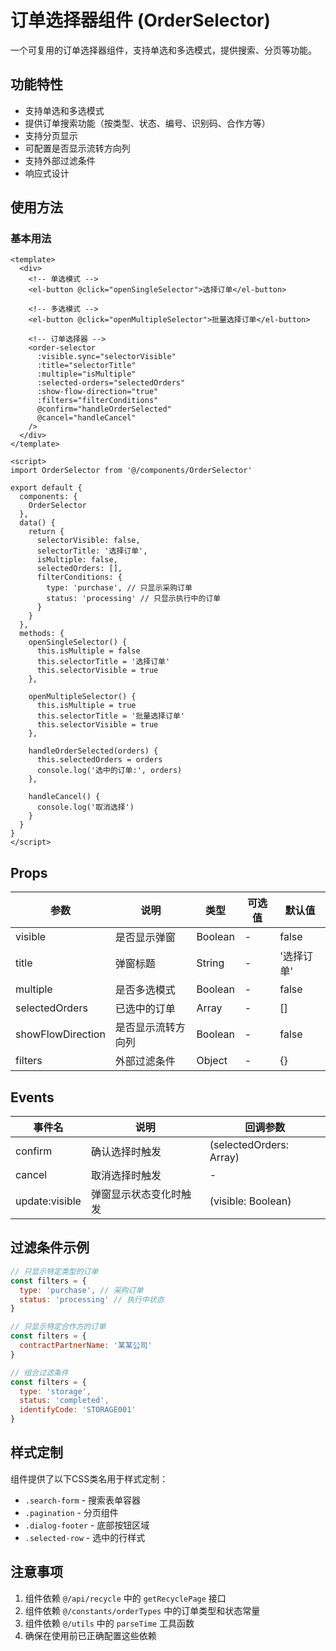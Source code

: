 # 订单选择器组件 (OrderSelector)

一个可复用的订单选择器组件，支持单选和多选模式，提供搜索、分页等功能。

## 功能特性

- 支持单选和多选模式
- 提供订单搜索功能（按类型、状态、编号、识别码、合作方等）
- 支持分页显示
- 可配置是否显示流转方向列
- 支持外部过滤条件
- 响应式设计

## 使用方法

### 基本用法

```vue
<template>
  <div>
    <!-- 单选模式 -->
    <el-button @click="openSingleSelector">选择订单</el-button>
    
    <!-- 多选模式 -->
    <el-button @click="openMultipleSelector">批量选择订单</el-button>
    
    <!-- 订单选择器 -->
    <order-selector
      :visible.sync="selectorVisible"
      :title="selectorTitle"
      :multiple="isMultiple"
      :selected-orders="selectedOrders"
      :show-flow-direction="true"
      :filters="filterConditions"
      @confirm="handleOrderSelected"
      @cancel="handleCancel"
    />
  </div>
</template>

<script>
import OrderSelector from '@/components/OrderSelector'

export default {
  components: {
    OrderSelector
  },
  data() {
    return {
      selectorVisible: false,
      selectorTitle: '选择订单',
      isMultiple: false,
      selectedOrders: [],
      filterConditions: {
        type: 'purchase', // 只显示采购订单
        status: 'processing' // 只显示执行中的订单
      }
    }
  },
  methods: {
    openSingleSelector() {
      this.isMultiple = false
      this.selectorTitle = '选择订单'
      this.selectorVisible = true
    },
    
    openMultipleSelector() {
      this.isMultiple = true
      this.selectorTitle = '批量选择订单'
      this.selectorVisible = true
    },
    
    handleOrderSelected(orders) {
      this.selectedOrders = orders
      console.log('选中的订单:', orders)
    },
    
    handleCancel() {
      console.log('取消选择')
    }
  }
}
</script>
```

## Props

| 参数 | 说明 | 类型 | 可选值 | 默认值 |
|------|------|------|--------|--------|
| visible | 是否显示弹窗 | Boolean | - | false |
| title | 弹窗标题 | String | - | '选择订单' |
| multiple | 是否多选模式 | Boolean | - | false |
| selectedOrders | 已选中的订单 | Array | - | [] |
| showFlowDirection | 是否显示流转方向列 | Boolean | - | false |
| filters | 外部过滤条件 | Object | - | {} |

## Events

| 事件名 | 说明 | 回调参数 |
|--------|------|----------|
| confirm | 确认选择时触发 | (selectedOrders: Array) |
| cancel | 取消选择时触发 | - |
| update:visible | 弹窗显示状态变化时触发 | (visible: Boolean) |

## 过滤条件示例

```javascript
// 只显示特定类型的订单
const filters = {
  type: 'purchase', // 采购订单
  status: 'processing' // 执行中状态
}

// 只显示特定合作方的订单
const filters = {
  contractPartnerName: '某某公司'
}

// 组合过滤条件
const filters = {
  type: 'storage',
  status: 'completed',
  identifyCode: 'STORAGE001'
}
```

## 样式定制

组件提供了以下CSS类名用于样式定制：

- `.search-form` - 搜索表单容器
- `.pagination` - 分页组件
- `.dialog-footer` - 底部按钮区域
- `.selected-row` - 选中的行样式

## 注意事项

1. 组件依赖 `@/api/recycle` 中的 `getRecyclePage` 接口
2. 组件依赖 `@/constants/orderTypes` 中的订单类型和状态常量
3. 组件依赖 `@/utils` 中的 `parseTime` 工具函数
4. 确保在使用前已正确配置这些依赖
